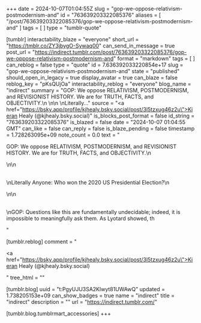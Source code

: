 +++
date = 2024-10-07T01:04:55Z
slug = "gop-we-oppose-relativism-postmodernism-and"
id = "763639203322085376"
aliases = [ "/post/763639203322085376/gop-we-oppose-relativism-postmodernism-and" ]
tags = [ ]
type = "tumblr-quote"

[tumblr]
interactability_blaze = "everyone"
short_url = "https://tmblr.co/ZY3jbygO-Sywaq00"
can_send_in_message = true
post_url = "https://indirect.tumblr.com/post/763639203322085376/gop-we-oppose-relativism-postmodernism-and"
format = "markdown"
tags = [ ]
can_reblog = false
type = "quote"
id = 7.636392033220854e+17
slug = "gop-we-oppose-relativism-postmodernism-and"
state = "published"
should_open_in_legacy = true
display_avatar = true
can_blaze = false
reblog_key = "pKsQUjOa"
interactability_reblog = "everyone"
blog_name = "indirect"
summary = "GOP: We oppose RELATIVISM, POSTMODERNISM, and REVISIONIST HISTORY. We are for TRUTH, FACTS, and OBJECTIVITY.\n \n\n \nLiterally..."
source = "<a href=\"https://bsky.app/profile/kjhealy.bsky.social/post/3l5tzxug46z2u\">Kieran Healy (@kjhealy.bsky.social)</a>"
is_blocks_post_format = false
id_string = "763639203322085376"
is_blazed = false
date = "2024-10-07 01:04:55 GMT"
can_like = false
can_reply = false
is_blaze_pending = false
timestamp = 1.728263095e+09
note_count = 0.0
text = "<p>GOP: We oppose RELATIVISM, POSTMODERNISM, and REVISIONIST HISTORY. We are for TRUTH, FACTS, and OBJECTIVITY.\n<br/></p>\n\n<p><br/>\nLiterally Anyone: Who won the 2020 US Presidential Election?\n<br/></p>\n\n<p><br/>\nGOP: Questions like this are fundamentally undecidable; indeed, it is impossible to meaningfully ask them. As Lyotard showed, th</p>"

[tumblr.reblog]
comment = "<p><a href=\"https://bsky.app/profile/kjhealy.bsky.social/post/3l5tzxug46z2u\">Kieran Healy (@kjhealy.bsky.social)</a></p>"
tree_html = ""

[tumblr.blog]
uuid = "t:PgyUJU3SA2Klwyt81UWAwQ"
updated = 1.738205153e+09
can_show_badges = true
name = "indirect"
title = "indirect"
description = ""
url = "https://indirect.tumblr.com/"

[tumblr.blog.tumblrmart_accessories]
+++
